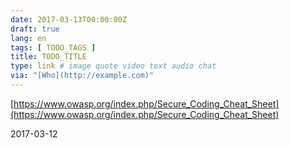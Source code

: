 ```yaml
---
date: 2017-03-13T00:00:00Z
draft: true
lang: en
tags: [ TODO_TAGS ]
title: TODO_TITLE
type: link # image quote video text audio chat
via: "[Who](http://example.com)"
---
```



[https://www.owasp.org/index.php/Secure_Coding_Cheat_Sheet](https://www.owasp.org/index.php/Secure_Coding_Cheat_Sheet)

2017-03-12
